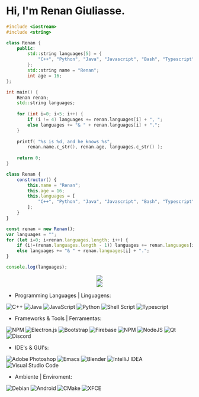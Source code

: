 # Hi, I'm Renan Giuliasse.

```c++
#include <iostream>
#include <string>

class Renan {
    public:
        std::string languages[5] = {
            "C++", "Python", "Java", "Javascript", "Bash", "Typescript"
        };
        std::string name = "Renan";
        int age = 16;
};

int main() {
    Renan renan;
    std::string languages;
    
    for (int i=0; i<5; i++) {
        if (i != 4) languages += renan.languages[i] + ", ";
        else languages += "& " + renan.languages[i] + ".";
    }
    
    printf( "%s is %d, and he knows %s", 
        renan.name.c_str(), renan.age, languages.c_str() );
    
    return 0;
}
```
```js
class Renan {
	constructor() {
    	this.name = "Renan";
        this.age = 16;
        this.languages = [
        	"C++", "Python", "Java", "Javascript", "Bash", "Typescript"
        ];
    }
}

const renan = new Renan();
var languages = "";
for (let i=0; i<renan.languages.length; i++) {
    if (i!=(renan.languages.length - 1)) languages += renan.languages[i] + ", ";
    else languages += "& " + renan.languages[i] + ".";
}

console.log(languages);
```

<div align="center" class="flex-container">

<div><img src="https://github-readme-stats.vercel.app/api?username=KarboXXX&show_icons=true&theme=vision-friendly-dark"/><br><img src="https://github-readme-stats.vercel.app/api/top-langs/?username=KarboXXX&theme=vision-friendly-dark&langs-count=7"/></div>

 <!-- ![GitHub stats](https://github-readme-stats.vercel.app/api?username=KarboXXX&show_icons=true&theme=vision-friendly-dark) -->
 <!-- ![Top Langs](https://github-readme-stats.vercel.app/api/top-langs/?username=KarboXXX&theme=vision-friendly-dark&langs-count=7) -->


</div>

- Programming Languages | Linguagens:

 ![C++](https://img.shields.io/badge/c++-%2300599C.svg?style=for-the-badge&logo=c%2B%2B&logoColor=white) ![Java](https://img.shields.io/badge/java-%23ED8B00.svg?style=for-the-badge&logo=java&logoColor=white) ![JavaScript](https://img.shields.io/badge/javascript-%23323330.svg?style=for-the-badge&logo=javascript&logoColor=%23F7DF1E) ![Python](https://img.shields.io/badge/python-3670A0?style=for-the-badge&logo=python&logoColor=ffdd54) ![Shell Script](https://img.shields.io/badge/shell_script-%23121011.svg?style=for-the-badge&logo=gnu-bash&logoColor=white) ![Typescript](https://img.shields.io/badge/typescript-191970.svg?style=for-the-badge&logo=typescript&logoColor=white)

- Frameworks & Tools | Ferramentas:

![NPM](https://img.shields.io/badge/NPM-%23CB3837.svg?style=for-the-badge&logo=npm&logoColor=white) ![Electron.js](https://img.shields.io/badge/Electron-191970?style=for-the-badge&logo=Electron&logoColor=white) ![Bootstrap](https://img.shields.io/badge/bootstrap-%23563D7C.svg?style=for-the-badge&logo=bootstrap&logoColor=white) ![Firebase](https://img.shields.io/badge/firebase-%23039BE5.svg?style=for-the-badge&logo=firebase) ![NPM](https://img.shields.io/badge/NPM-%23CB3837.svg?style=for-the-badge&logo=npm&logoColor=white) ![NodeJS](https://img.shields.io/badge/node.js-6DA55F?style=for-the-badge&logo=node.js&logoColor=white) ![Qt](https://img.shields.io/badge/Qt-%23217346.svg?style=for-the-badge&logo=Qt&logoColor=white) ![Discord](https://img.shields.io/badge/Discord-%235865F2.svg?style=for-the-badge&logo=discord&logoColor=white) 

- IDE's & GUI's:

![Adobe Photoshop](https://img.shields.io/badge/adobe%20photoshop-%2331A8FF.svg?style=for-the-badge&logo=adobe%20photoshop&logoColor=white) ![Emacs](https://img.shields.io/badge/Emacs-%237F5AB6.svg?&style=for-the-badge&logo=gnu-emacs&logoColor=white) ![Blender](https://img.shields.io/badge/blender-%23F5792A.svg?style=for-the-badge&logo=blender&logoColor=white) ![IntelliJ IDEA](https://img.shields.io/badge/IntelliJIDEA-000000.svg?style=for-the-badge&logo=intellij-idea&logoColor=white) ![Visual Studio Code](https://img.shields.io/badge/Visual%20Studio%20Code-0078d7.svg?style=for-the-badge&logo=visual-studio-code&logoColor=white)

- Ambiente | Enviroment:

![Debian](https://img.shields.io/badge/Debian-D70A53?style=for-the-badge&logo=debian&logoColor=white) ![Android](https://img.shields.io/badge/Android-3DDC84?style=for-the-badge&logo=android&logoColor=white) ![CMake](https://img.shields.io/badge/CMake-%23008FBA.svg?style=for-the-badge&logo=cmake&logoColor=white) ![XFCE](https://img.shields.io/badge/XFCE-%232284F2.svg?style=for-the-badge&logo=xfce&logoColor=white)
